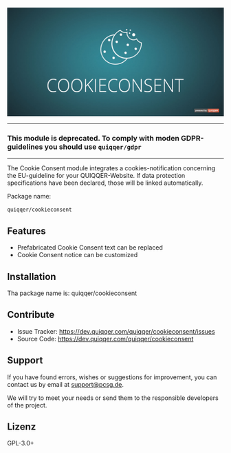 ![Cookie Consent](bin/images/Readme.jpg)

-----

### This module is deprecated. To comply with moden GDPR-guidelines you should use `quiqqer/gdpr` 

-----

The Cookie Consent module integrates a cookies-notification concerning the EU-guideline for your QUIQQER-Website. 
If data protection specifications have been declared, those will be linked automatically. 


Package name:

    quiqqer/cookieconsent


Features
--------

- Prefabricated Cookie Consent text can be replaced
- Cookie Consent notice can be customized


Installation
------------

Tha package name is: quiqqer/cookieconsent


Contribute
----------

- Issue Tracker: https://dev.quiqqer.com/quiqqer/cookieconsent/issues
- Source Code: https://dev.quiqqer.com/quiqqer/cookieconsent


Support
-------

If you have found errors, wishes or suggestions for improvement,
you can contact us by email at support@pcsg.de.

We will try to meet your needs or send them to the responsible developers
of the project.

Lizenz
-------

GPL-3.0+
